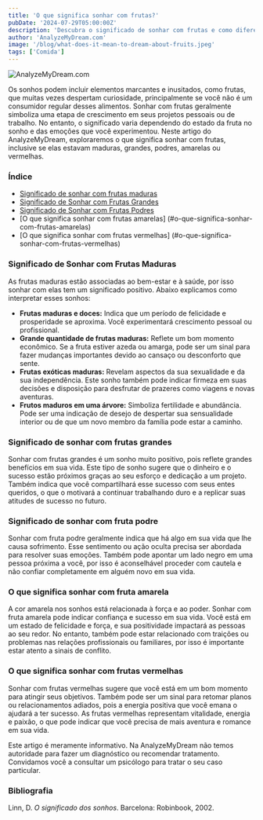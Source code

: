 ```yaml
---
title: 'O que significa sonhar com frutas?'
pubDate: '2024-07-29T05:00:00Z'
description: 'Descubra o significado de sonhar com frutas e como diferentes tipos de frutas podem refletir aspectos importantes de sua vida e emoções.'
author: 'AnalyzeMyDream.com'
image: '/blog/what-does-it-mean-to-dream-about-fruits.jpeg'
tags: ['Comida']
---
```


![AnalyzeMyDream.com](/blog/what-does-it-mean-to-dream-about-fruits.jpeg)

Os sonhos podem incluir elementos marcantes e inusitados, como frutas, que muitas vezes despertam curiosidade, principalmente se você não é um consumidor regular desses alimentos. Sonhar com frutas geralmente simboliza uma etapa de crescimento em seus projetos pessoais ou de trabalho. No entanto, o significado varia dependendo do estado da fruta no sonho e das emoções que você experimentou. Neste artigo do AnalyzeMyDream, exploraremos o que significa sonhar com frutas, inclusive se elas estavam maduras, grandes, podres, amarelas ou vermelhas.

### Índice

- [Significado de sonhar com frutas maduras](#significado-de-sonhar-com-frutas-maduras)
- [Significado de Sonhar com Frutas Grandes](#significado-de-sonhar-com-frutas-grandes)
- [Significado de Sonhar com Frutas Podres](#significado-de-sonhar-com-frutas-podres)
- [O que significa sonhar com frutas amarelas] (#o-que-significa-sonhar-com-frutas-amarelas)
- [O que significa sonhar com frutas vermelhas] (#o-que-significa-sonhar-com-frutas-vermelhas)

### Significado de Sonhar com Frutas Maduras

As frutas maduras estão associadas ao bem-estar e à saúde, por isso sonhar com elas tem um significado positivo. Abaixo explicamos como interpretar esses sonhos:

- **Frutas maduras e doces:** Indica que um período de felicidade e prosperidade se aproxima. Você experimentará crescimento pessoal ou profissional.
- **Grande quantidade de frutas maduras:** Reflete um bom momento econômico. Se a fruta estiver azeda ou amarga, pode ser um sinal para fazer mudanças importantes devido ao cansaço ou desconforto que sente.
- **Frutas exóticas maduras:** Revelam aspectos da sua sexualidade e da sua independência. Este sonho também pode indicar firmeza em suas decisões e disposição para desfrutar de prazeres como viagens e novas aventuras.
- **Frutos maduros em uma árvore:** Simboliza fertilidade e abundância. Pode ser uma indicação de desejo de despertar sua sensualidade interior ou de que um novo membro da família pode estar a caminho.

### Significado de sonhar com frutas grandes

Sonhar com frutas grandes é um sonho muito positivo, pois reflete grandes benefícios em sua vida. Este tipo de sonho sugere que o dinheiro e o sucesso estão próximos graças ao seu esforço e dedicação a um projeto. Também indica que você compartilhará esse sucesso com seus entes queridos, o que o motivará a continuar trabalhando duro e a replicar suas atitudes de sucesso no futuro.

### Significado de sonhar com fruta podre

Sonhar com fruta podre geralmente indica que há algo em sua vida que lhe causa sofrimento. Esse sentimento ou ação oculta precisa ser abordada para resolver suas emoções. Também pode apontar um lado negro em uma pessoa próxima a você, por isso é aconselhável proceder com cautela e não confiar completamente em alguém novo em sua vida.

### O que significa sonhar com fruta amarela

A cor amarela nos sonhos está relacionada à força e ao poder. Sonhar com fruta amarela pode indicar confiança e sucesso em sua vida. Você está em um estado de felicidade e força, e sua positividade impactará as pessoas ao seu redor. No entanto, também pode estar relacionado com traições ou problemas nas relações profissionais ou familiares, por isso é importante estar atento a sinais de conflito.

### O que significa sonhar com frutas vermelhas

Sonhar com frutas vermelhas sugere que você está em um bom momento para atingir seus objetivos. Também pode ser um sinal para retomar planos ou relacionamentos adiados, pois a energia positiva que você emana o ajudará a ter sucesso. As frutas vermelhas representam vitalidade, energia e paixão, o que pode indicar que você precisa de mais aventura e romance em sua vida.

Este artigo é meramente informativo. Na AnalyzeMyDream não temos autoridade para fazer um diagnóstico ou recomendar tratamento. Convidamos você a consultar um psicólogo para tratar o seu caso particular.

### Bibliografia

Linn, D. *O significado dos sonhos*. Barcelona: Robinbook, 2002.